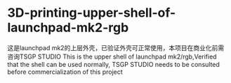 # 3D-printing-upper-shell-of-launchpad-mk2-rgb
这是launchpad mk2的上层外壳，已验证外壳可正常使用，本项目在商业化前需咨询TSGP STUDIO
This is the upper shell of launchpad mk2/rgb,Verified that the shell can be used normally, TSGP STUDIO needs to be consulted before commercialization of this project
